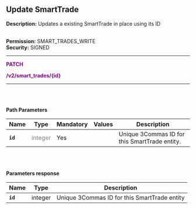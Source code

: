 ## Update SmartTrade<br>

**Description:** Updates a existing SmartTrade in place using its ID<br>
<br>

**Permission:** SMART_TRADES_WRITE<br>
**Security:** SIGNED<br>

----------

<mark style="color:purple;background-color:white" >**PATCH**

<mark style="color:purple;background-color:white" >**/v2/smart_trades/{id}**

----------
<br>
<br>

**Path Parameters**<br>

| Name | Type |	Mandatory |	Values	| Description|
|------|------|-----------|-----------------|------------|
|**`id`**  | <mark style="color:grey;background-color:white"> integer | Yes |  | Unique 3Commas ID for this SmartTrade entity. |

<br>
<br>

**Parameters response**<br>

| Name | Type |	Description|
|------|------|------------|
| **`id`** | integer | Unique 3Commas ID for this SmartTrade entity |
